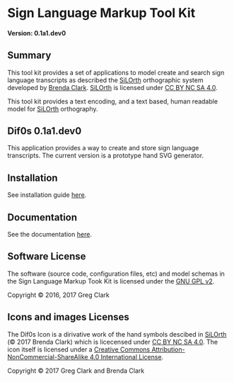 # Sign Language Markup Tool Kit
#### Version: 0.1a1.dev0

## Summary

This tool kit provides a set of applications to model create and search sign
language transcripts as described the [SiLOrth](https://bleegiimuus.wordpress.com/home/silorth-sign-language-orthography/) orthographic system developed by [Brenda Clark](https://bleegiimuus.wordpress.com/).  [SiLOrth](https://bleegiimuus.wordpress.com/home/silorth-sign-language-orthography/) is licensed under <a rel="license" href="http://creativecommons.org/licenses/by-nc-sa/4.0/">CC BY NC SA 4.0</a>.

This tool kit provides a text encoding, and a text based, human readable model for [SiLOrth](https://bleegiimuus.wordpress.com/home/silorth-sign-language-orthography/) orthography.

## Dif0s 0.1a1.dev0

This application provides a way to create and store sign language transcripts.
The current version is a prototype hand SVG generator.

## Installation

See installation guide [here](https://gitlab.com/eigenmoose/signlangmtk/wikis/Installation%20and%20Setup).

## Documentation

See the documentation [here](https://gitlab.com/eigenmoose/signlangmtk/wikis/documentation).

## Software License

The software (source code, configuration files, etc) and model schemas in the Sign Language Markup Took Kit is licensed under the
[GNU GPL v2](https://www.gnu.org/licenses/old-licenses/gpl-2.0-standalone.html).

Copyright &copy; 2016, 2017 Greg Clark

## Icons and images Licenses
The Dif0s Icon is a dirivative work of the hand symbols descibed in [SiLOrth](https://bleegiimuus.wordpress.com/home/silorth-sign-language-orthography/) (&copy; 2017 Brenda Clark) which is licecensed under <a rel="license" href="http://creativecommons.org/licenses/by-nc-sa/4.0/">CC BY NC SA 4.0</a>.  The icon itself is licensed under a <a rel="license" href="http://creativecommons.org/licenses/by-nc-sa/4.0/">Creative Commons Attribution-NonCommercial-ShareAlike 4.0 International License</a>.

Copyright &copy; 2017 Greg Clark and Brenda Clark
